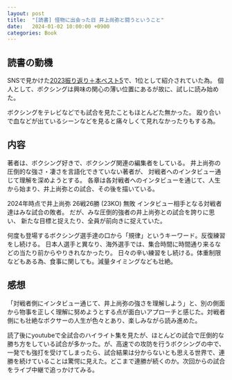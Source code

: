 ```yaml
---
layout: post
title:  "[読書] 怪物に出会った日 井上尚弥と闘うということ"
date:   2024-01-02 10:00:00 +0900
categories: Book
---
```


## 読書の動機
SNSで見かけた[2023振り返り＋本ベスト5](https://suadd.com/wp/blog/3227)で、1位として紹介されていた為。
個人として、ボクシングは興味の関心の薄い位置にあるが故に、試しに読み始めた。

ボクシングをテレビなどでも試合を見たこともほとんどた無かった。
殴り合いで血などが出ているシーンなどを見ると痛々しくて見れなかったりもする為。

## 内容
著者は、ボクシング好きで、ボクシング関連の編集者をしている。
井上尚弥の圧倒的な強さ・凄さを言語化できていない著者が、
対戦者へのインタビュー通じて理解を深めようとする。
各章は各対戦者へのインタビューを通じて、人生から始まり、井上尚弥との試合、その後を描いている。

2024年時点で井上尚弥 26戦26勝 (23KO) 無敗
インタビュー相手となる対戦者達はみな試合の敗者。
だが、みな圧倒的強者の井上尚弥との試合を誇りに思い、
新たな目標と捉えたり、全員が前向きに捉えていた。

何度も登場するボクシング選手達の口から「規律」というキーワード。反復練習をし続ける。
日本人選手と異なり、海外選手では、集合時間に時間通り来るなどの当たり前からやりきれなかったり。
日々の辛い練習をし続ける。体重制限などもある為、食事に関しても。減量タイミングなども壮絶。

## 感想
「対戦者側にインタビュー通じて、井上尚弥の強さを理解しよう」と、別の側面から物事を正しく理解に努めようとする点が面白いアプローチと感じた。対戦者側にも壮絶なボクサーの人生が色々とあり、楽しみながら読み進めた。

読了後にyoutubeで全試合のハイライト集を見たが、ほとんどの試合で圧倒的な勝ち方をしている試合が多かった。が、高速での攻防を行うボクシングの中で、一発でも強打を受けてしまったら、試合結果は分からないとも思える世界で、連勝を続けていることは驚愕に見えた。どこまで連勝が続くのか。次回からの試合をライブ中継で追っかけてみる。
